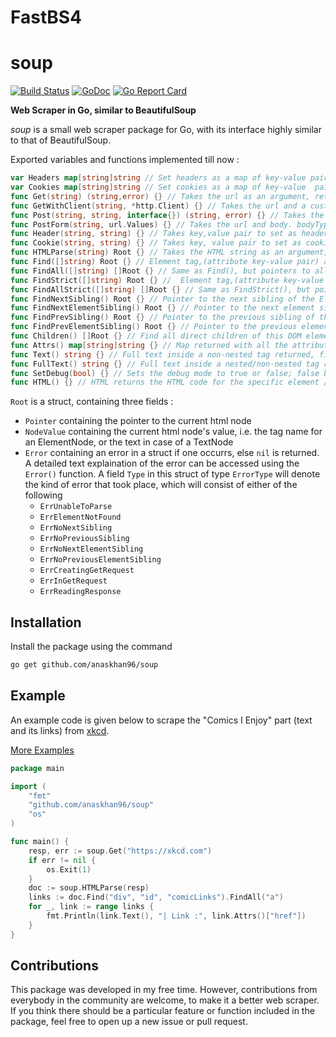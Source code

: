 # FastBS4
# soup
[![Build Status](https://travis-ci.org/anaskhan96/soup.svg?branch=master)](https://travis-ci.org/anaskhan96/soup)
[![GoDoc](https://godoc.org/github.com/anaskhan96/soup?status.svg)](https://pkg.go.dev/github.com/anaskhan96/soup)
[![Go Report Card](https://goreportcard.com/badge/github.com/anaskhan96/soup)](https://goreportcard.com/report/github.com/anaskhan96/soup)

**Web Scraper in Go, similar to BeautifulSoup**

*soup* is a small web scraper package for Go, with its interface highly similar to that of BeautifulSoup.

Exported variables and functions implemented till now :
```go
var Headers map[string]string // Set headers as a map of key-value pairs, an alternative to calling Header() individually 将 headers 设置为键值对的映射，这是单独调用 Header() 的替代方法
var Cookies map[string]string // Set cookies as a map of key-value  pairs, an alternative to calling Cookie() individually 将 cookie 设置为键值对的映射，这是单独调用 Cookie() 的替代方法
func Get(string) (string,error) {} // Takes the url as an argument, returns HTML string 将 url 作为参数，返回 HTML 字符串
func GetWithClient(string, *http.Client) {} // Takes the url and a custom HTTP client as arguments, returns HTML string 将 url 和自定义 HTTP 客户端作为参数，返回 HTML 字符串
func Post(string, string, interface{}) (string, error) {} // Takes the url, bodyType, and payload as an argument, returns HTML string 将 url、bodyType 和 Payload 作为参数，返回 HTML 字符串
func PostForm(string, url.Values) {} // Takes the url and body. bodyType is set to "application/x-www-form-urlencoded" 获取 url 和正文。 bodyType 设置为“application/x-www-form-urlencoded”
func Header(string, string) {} // Takes key,value pair to set as headers for the HTTP request made in Get() 将键值对设置为 Get() 中发出的 HTTP 请求的标头
func Cookie(string, string) {} // Takes key, value pair to set as cookies to be sent with the HTTP request in Get() 在 Get() 中将键、值对设置为与 HTTP 请求一起发送的 cookie
func HTMLParse(string) Root {} // Takes the HTML string as an argument, returns a pointer to the DOM constructed 将 HTML 字符串作为参数，返回指向构造的 DOM 的指针
func Find([]string) Root {} // Element tag,(attribute key-value pair) as argument, pointer to first occurence returned 元素标签，（属性键值对）作为参数，返回指向第一次出现的指针
func FindAll([]string) []Root {} // Same as Find(), but pointers to all occurrences returned 与 Find() 相同，但返回指向所有出现次数的指针
func FindStrict([]string) Root {} //  Element tag,(attribute key-value pair) as argument, pointer to first occurence returned with exact matching values 元素标签，（属性键值对）作为参数，指向第一次出现的指针，返回精确匹配的值
func FindAllStrict([]string) []Root {} // Same as FindStrict(), but pointers to all occurrences returned 与 FindStrict() 相同，但返回指向所有出现次数的指针
func FindNextSibling() Root {} // Pointer to the next sibling of the Element in the DOM returned 指向 DOM 中返回的元素的下一个同级的指针
func FindNextElementSibling() Root {} // Pointer to the next element sibling of the Element in the DOM returned 指向返回的 DOM 中 Element 的下一个同级元素的指针
func FindPrevSibling() Root {} // Pointer to the previous sibling of the Element in the DOM returned 指向 DOM 中返回的元素的前一个同级的指针
func FindPrevElementSibling() Root {} // Pointer to the previous element sibling of the Element in the DOM returned 指向 DOM 中返回的 Element 的上一个同级元素的指针
func Children() []Root {} // Find all direct children of this DOM element 查找此 DOM 元素的所有直接子元素
func Attrs() map[string]string {} // Map returned with all the attributes of the Element as lookup to their respective values 返回的映射包含元素的所有属性，作为对其各自值的查找
func Text() string {} // Full text inside a non-nested tag returned, first half returned in a nested one 返回非嵌套标签内的全文，前半部分在嵌套标签中返回
func FullText() string {} // Full text inside a nested/non-nested tag returned 返回嵌套/非嵌套标签内的全文
func SetDebug(bool) {} // Sets the debug mode to true or false; false by default 将调试模式设置为 true 或 false；默认为 false
func HTML() {} // HTML returns the HTML code for the specific element //HTML 返回特定元素的 HTML 代码
```

`Root` is a struct, containing three fields :
* `Pointer` containing the pointer to the current html node
* `NodeValue` containing the current html node's value, i.e. the tag name for an ElementNode, or the text in case of a TextNode
* `Error` containing an error in a struct if one occurrs, else `nil` is returned.
  A detailed text explaination of the error can be accessed using the `Error()` function. A field `Type` in this struct of type `ErrorType` will denote the kind of error that took place, which will consist of either of the following
    * `ErrUnableToParse`
    * `ErrElementNotFound`
    * `ErrNoNextSibling`
    * `ErrNoPreviousSibling`
    * `ErrNoNextElementSibling`
    * `ErrNoPreviousElementSibling`
    * `ErrCreatingGetRequest`
    * `ErrInGetRequest`
    * `ErrReadingResponse`

## Installation
Install the package using the command
```bash
go get github.com/anaskhan96/soup
```

## Example
An example code is given below to scrape the "Comics I Enjoy" part (text and its links) from [xkcd](https://xkcd.com).

[More Examples](https://github.com/anaskhan96/soup/tree/master/examples)
```go
package main

import (
	"fmt"
	"github.com/anaskhan96/soup"
	"os"
)

func main() {
	resp, err := soup.Get("https://xkcd.com")
	if err != nil {
		os.Exit(1)
	}
	doc := soup.HTMLParse(resp)
	links := doc.Find("div", "id", "comicLinks").FindAll("a")
	for _, link := range links {
		fmt.Println(link.Text(), "| Link :", link.Attrs()["href"])
	}
}
```

## Contributions
This package was developed in my free time. However, contributions from everybody in the community are welcome, to make it a better web scraper. If you think there should be a particular feature or function included in the package, feel free to open up a new issue or pull request.